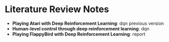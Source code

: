 # Literature Review Notes

- **Playing Atari with Deep Reinforcement Learning**: dqn previous version
- **Human-level control through deep reinforcement
learning**: dqn
- **Playing FlappyBird with Deep Reinforcement Learning**: report
